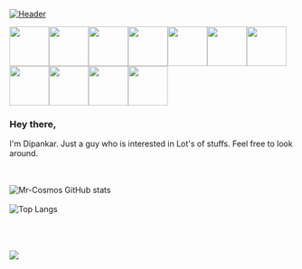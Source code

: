 [![Header](https://raw.githubusercontent.com/Mr-Cosmos/Mr-Cosmos/main/black-hole-by-kurzgesagt-2-3840%C3%972160.jpg)]()
<!--
**Mr-Cosmos/Mr-Cosmos** is a ✨ _special_ ✨ repository because its `README.md` (this file) appears on your GitHub profile.

Here are some ideas to get you started:

- 🔭 I’m currently working on ...
- 🌱 I’m currently learning ...
- 👯 I’m looking to collaborate on ...
- 🤔 I’m looking for help with ...
- 💬 Ask me about ...
- 📫 How to reach me: ...
- 😄 Pronouns: ...
- ⚡ Fun fact: ...
-->
<img src="https://media4.giphy.com/media/rYbjgltjQzyYueGHnT/giphy.gif" width="70px" height="70px"><img src="https://media4.giphy.com/media/rYbjgltjQzyYueGHnT/giphy.gif" width="70px" height="70px"><img src="https://media4.giphy.com/media/rYbjgltjQzyYueGHnT/giphy.gif" width="70px" height="70px"><img src="https://media4.giphy.com/media/rYbjgltjQzyYueGHnT/giphy.gif" width="70px" height="70px"><img src="https://media4.giphy.com/media/rYbjgltjQzyYueGHnT/giphy.gif" width="70px" height="70px"><img src="https://media4.giphy.com/media/rYbjgltjQzyYueGHnT/giphy.gif" width="70px" height="70px"><img src="https://media4.giphy.com/media/rYbjgltjQzyYueGHnT/giphy.gif" width="70px" height="70px"><img src="https://media4.giphy.com/media/rYbjgltjQzyYueGHnT/giphy.gif" width="70px" height="70px"><img src="https://media4.giphy.com/media/rYbjgltjQzyYueGHnT/giphy.gif" width="70px" height="70px"><img src="https://media4.giphy.com/media/rYbjgltjQzyYueGHnT/giphy.gif" width="70px" height="70px"><img src="https://media4.giphy.com/media/rYbjgltjQzyYueGHnT/giphy.gif" width="70px" height="70px">

<h3><b>Hey there,</b></h3>
I'm Dipankar. Just a guy who is interested in Lot's of stuffs. Feel free to look around.

<br><br>
![Mr-Cosmos GitHub stats](https://github-readme-stats.vercel.app/api?username=Mr-Cosmos&theme=synthwave&show_icons=true&custom_title=Mr.%20Cosmos%20Github%20Stats)
<br><br>
![Top Langs](https://github-readme-stats.vercel.app/api/top-langs/?username=Mr-Cosmos&layout=compact&theme=synthwave)

<br>
<br>
<br>
<img src="https://media1.giphy.com/media/v1.Y2lkPTc5MGI3NjExd256b212MGV6MmhzcWlqZDFmdWliMjM4MXNkaTR4NXZjNmxxOTY1ayZlcD12MV9pbnRlcm5hbF9naWZfYnlfaWQmY3Q9cw/QWRTFvymri1XABdEFA/giphy.gif">

